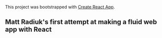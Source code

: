 This project was bootstrapped with [Create React App](https://github.com/facebook/create-react-app).

## Matt Radiuk's first attempt at making a fluid web app with React
